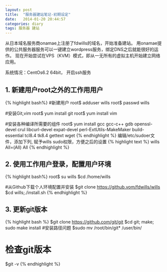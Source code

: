 ```yaml
---
layout: post
title:  "服务器建站笔记-初期设定"
date:   2014-01-20 20:44:57
categories: diary
tags: 服务器 建站
---
```

从日本域名服务商onamae上注册了fdwills的域名，开始准备建站。
用onamae提供的公共服务器服务可以一键建立wordpress服务，绑定DNS之后就能很好的运作。
现在开始尝试在VPS（KVM）模式，即从一无所有的虚拟主机开始建立网络应用。

系统情况：CentOs6.2 64bit， 开启ssh服务

<h2>1. 新建用户root之外的工作用用户</h2>

{% highlight bash%}
#新建用户
root$ adduser wills
root$ passwd wills

#安装Git,vim
root$ yum install git
root$ yum install vim

#安装各种编译所需要的组件
root$ yum install gcc gcc-c++ gdb openssl-devel crul libcurl-devel expat-devel perl-ExtUtils-MakeMaker build-essential tcl8.4 tk8.4 gettext wget
{% endhighlight %}
编辑/etc/sudoer文件，添加下列, 赋予wills sudo权限，方便之后的设置
{% highlight text %}
wills All=(All) All
{% endhighlight %}


<h2>2. 使用工作用户登录，配置用户环境</h2>

{% highlight bash%}
root$ su wills
$cd /home/wills

#从Github下载个人环境配置并安装
$git clone https://github.vom/fdwills/wills
$cd wills;./install.sh
{% endhighlight %}


<h2>3. 更新git版本</h2>

{% highlight bash %}
$git clone https://github.com/git/git
$cd git; make; sudo make install
#安装路径问题
$sudo mv /root/bin/git* /user/bin/
# 检查git版本
$git -v
{% endhighlight %}

